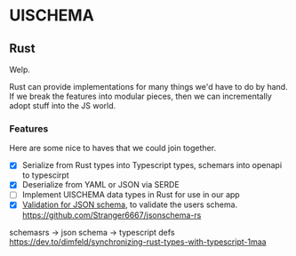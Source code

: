 # UISCHEMA

## Rust

Welp.

Rust can provide implementations for many things we'd have to do by hand. If we break the features into modular pieces, then we can incrementally adopt stuff into the JS world.

### Features

Here are some nice to haves that we could join together.

- [x] Serialize from Rust types into Typescript types, schemars into openapi to typescirpt
- [x] Deserialize from YAML or JSON via SERDE
- [ ] Implement UISCHEMA data types in Rust for use in our app
- [x] [Validation for JSON schema](https://github.com/GREsau/schemars), to validate the users schema.
      https://github.com/Stranger6667/jsonschema-rs

schemasrs -> json schema -> typescript defs
https://dev.to/dimfeld/synchronizing-rust-types-with-typescript-1maa
